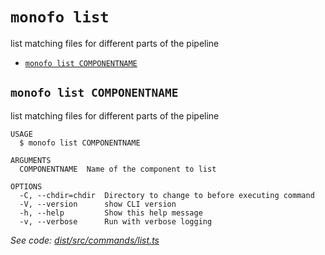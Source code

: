 `monofo list`
=============

list matching files for different parts of the pipeline

* [`monofo list COMPONENTNAME`](#monofo-list-componentname)

## `monofo list COMPONENTNAME`

list matching files for different parts of the pipeline

```
USAGE
  $ monofo list COMPONENTNAME

ARGUMENTS
  COMPONENTNAME  Name of the component to list

OPTIONS
  -C, --chdir=chdir  Directory to change to before executing command
  -V, --version      show CLI version
  -h, --help         Show this help message
  -v, --verbose      Run with verbose logging
```

_See code: [dist/src/commands/list.ts](https://github.com/vital-software/monofo/blob/v3.1.1/dist/src/commands/list.ts)_
